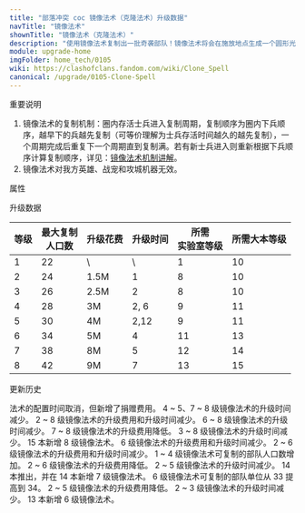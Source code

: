 ```yaml
---
title: "部落冲突 coc 镜像法术（克隆法术）升级数据"
navTitle: "镜像法术"
shownTitle: "镜像法术（克隆法术）"
description: "使用镜像法术复制出一批奇袭部队！镜像法术将会在施放地点生成一个圆形光环，任何进入光环的部队都会被复制，被复制部队的存活时间有限。复制的部队单位达到其单位上限时，镜像法术将会失效。"
module: upgrade-home
imgFolder: home_tech/0105
wiki: https://clashofclans.fandom.com/wiki/Clone_Spell
canonical: /upgrade/0105-Clone-Spell
---
```


<UnitInfo :folder="$frontmatter.imgFolder" imgSrc="Clone_Spell.png" :imgAlt="$frontmatter.navTitle"
    description="使用镜像法术复制出一批奇袭部队！<br>镜像法术将会在施放地点生成一个圆形光环，任何进入光环的部队都会被复制，被复制部队的存活时间有限。复制的部队单位达到其单位上限时，镜像法术将会失效。"
    :isSmallImg="true" />

<SmallTitle>重要说明</SmallTitle>

1. 镜像法术的复制机制：圈内存活士兵进入复制周期，复制顺序为圈内下兵顺序，越早下的兵越先复制（可等价理解为士兵存活时间越久的越先复制），一个周期完成后重复下一个周期直到复制满。若有新士兵进入则重新根据下兵顺序计算复制顺序，详见：[镜像法术机制讲解](/p/2211)。
2. 镜像法术对我方英雄、战宠和攻城机器无效。

<SmallTitle>属性</SmallTitle>

<UnitProperties>
    <UnitProperty pKey="作用半径" pValue="3.5 格" />
    <UnitProperty pKey="作用类型" pValue="复制部队" />
    <UnitProperty pKey="作用目标" pValue="我方部队" />
    <UnitProperty pKey="法术持续时间" pValue="18 秒" />
    <UnitProperty pKey="复制间隔" pValue="0.3 秒" />
    <UnitProperty pKey="复制出的军队有效时间" pValue="30 秒" />
    <UnitProperty pKey="占用的法术空间" pValue="3" />
    <UnitProperty pKey="所需法术工厂等级" pValue="5" />
    <UnitProperty pKey="所需大本等级" pValue="10" />
    <UnitProperty pKey="法术配置时间" pValue="无" trainingSystem="2025" />
    <UnitProperty pKey="捐赠费用" pValue="9,9,27000,Elixir" :isDonationCost="true" />
</UnitProperties>

<SmallTitle>升级数据</SmallTitle>

<script setup>
const tableExtraInfo = [
    {
        "column": 2,
        "type": "cost",
        "gpClass": "research",
        "icon": "Elixir"
    },
    {
        "column": 3,
        "type": "time",
        "gpClass": "research"
    }
];
</script>

<UnitTable :tableExtraInfo="tableExtraInfo">

| 等级 |最大复制<br>人口数| 升级花费 | 升级时间 |所需<br>实验室等级| 所需大本等级 |
| ---- |       ----     |   ----   |  ----   |       ----     |     ----    |
|   1  |        22      |     \    |   \     |         1      |      10     |
|   2  |        24      |   1.5M   |   1     |         8      |      10     |
|   3  |        26      |   2.5M   |   2     |         8      |      10     |
|   4  |        28      |     3M   |   2, 6  |         9      |      11     |
|   5  |        30      |     4M   |   2,12  |         9      |      11     |
|   6  |        34      |     5M   |   4     |        11      |      13     |
|   7  |        38      |     8M   |   5     |        12      |      14     |
|   8  |        42      |     9M   |   7     |        13      |      15     |
</UnitTable>

<SmallTitle>更新历史</SmallTitle>

<Timeline>
    <TimelineItem date="2025/03/27">
        <TimelineRow>法术的配置时间取消，但新增了捐赠费用。</TimelineRow>
    </TimelineItem>
    <TimelineItem date="2025/03/24">
        <TimelineRow>4 ~ 5、7 ~ 8 级镜像法术的升级时间减少。</TimelineRow>
    </TimelineItem>
    <TimelineItem date="2024/11/25">
        <TimelineRow>2 ~ 8 级镜像法术的升级费用和升级时间减少。</TimelineRow>
    </TimelineItem>
    <TimelineItem date="2024/06/18">
        <TimelineRow>6 ~ 8 级镜像法术的升级时间减少。</TimelineRow>
        <TimelineRow>7 ~ 8 级镜像法术的升级费用降低。</TimelineRow>
    </TimelineItem>
    <TimelineItem date="2023/12/12">
        <TimelineRow>3 ~ 8 级镜像法术的升级时间减少。</TimelineRow>
    </TimelineItem>
    <TimelineItem date="2023/06/12">
        <TimelineRow>15 本新增 8 级镜像法术。</TimelineRow>
        <TimelineRow>6 级镜像法术的升级费用和升级时间减少。</TimelineRow>
    </TimelineItem>
    <TimelineItem date="2022/10/10">
        <TimelineRow>2 ~ 6 级镜像法术的升级费用和升级时间减少。</TimelineRow>
    </TimelineItem>
    <TimelineItem date="2022/06/27">
        <TimelineRow>1 ~ 4 级镜像法术可复制的部队人口数增加。</TimelineRow>
    </TimelineItem>
    <TimelineItem date="2021/12/09">
        <TimelineRow>2 ~ 6 级镜像法术的升级费用降低。</TimelineRow>
        <TimelineRow>2 ~ 5 级镜像法术的升级时间减少。</TimelineRow>
    </TimelineItem>
    <TimelineItem date="2021/04/12">
        <TimelineRow>14 本推出，并在 14 本新增 7 级镜像法术。</TimelineRow>
        <TimelineRow>6 级镜像法术可复制的部队单位从 33 提高到 34。</TimelineRow>
        <TimelineRow>2 ~ 5 级镜像法术的升级费用降低。</TimelineRow>
        <TimelineRow>2 ~ 3 级镜像法术的升级时间减少。</TimelineRow>
    </TimelineItem>
    <TimelineItem date="2020/06/22">
        <TimelineRow>13 本新增 6 级镜像法术。</TimelineRow>
    </TimelineItem>
    <TimelineItem :historyBottom="true" />
</Timeline>